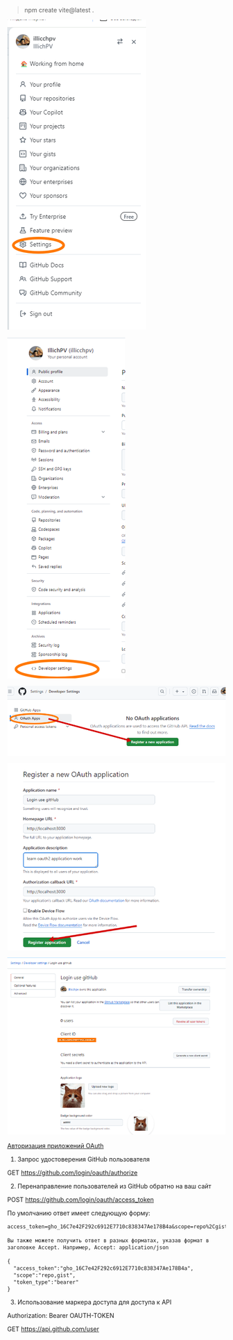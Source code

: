 >npm create vite@latest .

![alt text](image.png)

![alt text](image-1.png)

![alt text](image-2.png)

![alt text](image-3.png)

![alt text](image-4.png)

[Авторизация приложений OAuth](https://docs.github.com/ru/apps/oauth-apps/building-oauth-apps/authorizing-oauth-apps)

1. Запрос удостоверения GitHub пользователя

  GET https://github.com/login/oauth/authorize

2. Перенаправление пользователей из GitHub обратно на ваш сайт

  POST https://github.com/login/oauth/access_token

По умолчанию ответ имеет следующую форму: 

    access_token=gho_16C7e42F292c6912E7710c838347Ae178B4a&scope=repo%2Cgist&token_type=bearer

    Вы также можете получить ответ в разных форматах, указав формат в заголовке Accept. Например, Accept: application/json

    {
      "access_token":"gho_16C7e42F292c6912E7710c838347Ae178B4a",
      "scope":"repo,gist",
      "token_type":"bearer"
    }

3. Использование маркера доступа для доступа к API

Authorization: Bearer OAUTH-TOKEN

GET https://api.github.com/user
